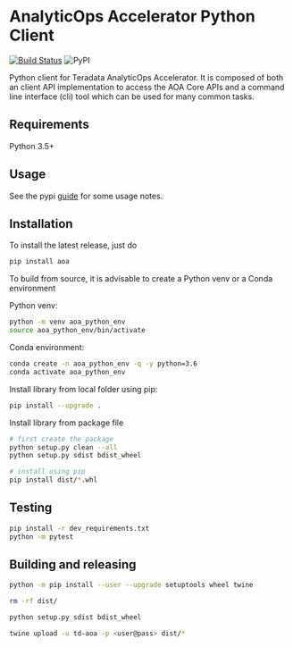 # AnalyticOps Accelerator Python Client
[![Build Status](https://dev.azure.com/teradata-consulting/AnalyticOps/_apis/build/status/ThinkBigAnalytics.AoaPythonClient?branchName=master)](https://dev.azure.com/teradata-consulting/AnalyticOps/_build/latest?definitionId=94&branchName=master)
![PyPI](https://img.shields.io/pypi/v/aoa)

Python client for Teradata AnalyticOps Accelerator. It is composed of both an client API implementation to access the AOA Core APIs and a command line interface (cli) tool which can be used for many common tasks. 


## Requirements

Python 3.5+


## Usage

See the pypi [guide](./docs/pypi.md) for some usage notes. 


## Installation

To install the latest release, just do

```bash
pip install aoa
```

To build from source, it is advisable to create a Python venv or a Conda environment 

Python venv:
```bash
python -m venv aoa_python_env
source aoa_python_env/bin/activate
```

Conda environment:
```bash
conda create -n aoa_python_env -q -y python=3.6
conda activate aoa_python_env
```

Install library from local folder using pip:

```bash
pip install --upgrade .
```

Install library from package file

```bash
# first create the package
python setup.py clean --all
python setup.py sdist bdist_wheel

# install using pip
pip install dist/*.whl
```

## Testing

```bash
pip install -r dev_requirements.txt
python -m pytest
```

## Building and releasing 

```bash
python -m pip install --user --upgrade setuptools wheel twine

rm -rf dist/ 

python setup.py sdist bdist_wheel

twine upload -u td-aoa -p <user@pass> dist/*

```
